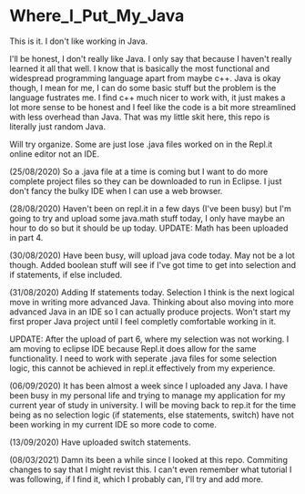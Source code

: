 # Where_I_Put_My_Java
This is it. I don't like working in Java. 

I'll be honest, I don't really like Java. I only say that because I haven't really learned it all that well. I know that is basically the most functional and widespread programming language apart from maybe c++. Java is okay though, I mean for me, I can do some basic stuff but the problem is the language fustrates me. I find c++ much nicer to work with, it just makes a lot more sense to be honest and I feel like the code is a bit more streamlined with less overhead than Java. That was my little skit here, this repo is literally just random Java. 

Will try organize. Some are just lose .java files worked on in the Repl.it online editor not an IDE.

(25/08/2020) So a .java file at a time is coming but I want to do more complete project files so they can be downloaded to run in Eclipse. I just don't fancy the bulky IDE when I can use a web browser.

(28/08/2020) Haven't been on repl.it in a few days (I've been busy) but I'm going to try and upload some java.math stuff today, I only have maybe an hour to do so but it should be up today. UPDATE: Math has been uploaded in part 4.

(30/08/2020) Have been busy, will upload java code today. May not be a lot though. Added boolean stuff will see if I've got time to get into selection and if statements, if else included.

(31/08/2020) Adding If statements today. Selection I think is the next logical move in writing more advanced Java. Thinking about also moving into more advanced Java in an IDE so I can actually produce projects. Won't start my first proper Java project until I feel completly comfortable working in it.

UPDATE: After the upload of part 6, where my selection was not working. I am moving to eclipse IDE because Repl.it does allow for the same functionality. I need to work with seperate .java files for some selection logic, this cannot be achieved in repl.it effectively from my experience. 

(06/09/2020) It has been almost a week since I uploaded any Java. I have been busy in my personal life and trying to manage my application for my current year of study in university. I will be moving back to rep.it for the time being as no selection logic (if statements, else statements, switch) have not been working in my current IDE so more code to come.

(13/09/2020) Have uploaded switch statements.

(08/03/2021) Damn its been a while since I looked at this repo. Commiting changes to say that I might revist this. I can't even remember what tutorial I was following, if I find it, which I probably can, I'll try and add more. 
